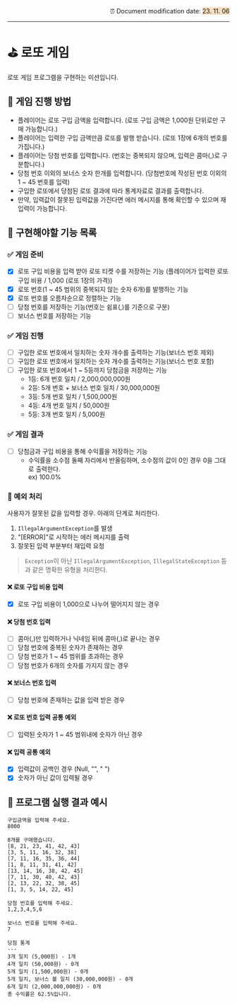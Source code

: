 
<div style="text-align: right;">
⏰ Document modification date: <span style='background-color: #F7DDBE'>23. 11. 06</span>
</div>

---

# ⛳️ 로또 게임
로또 게임 프로그램을 구현하는 미션입니다.

## 👾 게임 진행 방법
- 플레이어는 로또 구입 금액을 입력합니다. (로또 구입 금액은 1,000원 단위로만 구매 가능합니다.)
- 플레이어는 입력한 구입 금액만큼 로또를 발행 받습니다. (로또 1장에 6개의 번호를 가집니다.)
- 플레이어는 당첨 번호를 입력합니다. (번호는 중복되지 않으며, 입력은 콤마(,)로 구분합니다.)
- 당첨 번호 이외의 보너스 숫자 한개를 입력합니다.  (당첨번호에 작성된 번호 이외의 1 ~ 45 번호를 입력)
- 구입한 로또에서 당첨된 로또 결과에 따라 통계자료로 결과를 출력합니다.
- 만약, 입력값이 잘못된 입력값을 가진다면 에러 메시지를 통해 확인할 수 있으며 재입력이 가능합니다.

## 📝 구현해야할 기능 목록
### ✅ 게임 준비
- [x] 로또 구입 비용을 입력 받아 로또 티켓 수를 저장하는 기능 (플레이어가 입력한 로또 구입 비용 / 1,000 (로또 1장의 가격))
- [x] 로또 번호(1 ~ 45 범위의 중복되지 않는 숫자 6개)를 발행하는 기능
- [x] 로또 번호를 오름차순으로 정렬하는 기능
- [ ] 당첨 번호를 저장하는 기능(번호는 쉼표(,)를 기준으로 구분)
- [ ] 보너스 번호를 저장하는 기능

### ✅ 게임 진행
- [ ] 구입한 로또 번호에서 일치하는 숫자 개수를 출력하는 기능(보너스 번호 제외)
- [ ] 구입한 로또 번호에서 일치하는 숫자 개수를 출력하는 기능(보너스 번호 포함)
- [ ] 구입한 로또 번호에서 1 ~ 5등까지 당첨금을 저장하는 기능
  - 1등: 6개 번호 일치 / 2,000,000,000원
  - 2등: 5개 번호 + 보너스 번호 일치 / 30,000,000원
  - 3등: 5개 번호 일치 / 1,500,000원
  - 4등: 4개 번호 일치 / 50,000원
  - 5등: 3개 번호 일치 / 5,000원

### ✅ 게임 결과
- [ ] 당첨금과 구입 비용을 통해 수익률을 저장하는 기능
  - 수익률을 소수점 둘째 자리에서 반올림하며, 소수점의 값이 0인 경우 0을 그대로 출력한다.</br>ex) 100.0%

### 🚨 예외 처리
사용자가 잘못된 값을 입력할 경우. 아래의 단계로 처리한다.
1) `IllegalArgumentException`를 발생
2) "[ERROR]"로 시작하는 에러 메시지를 출력
3) 잘못된 입력 부분부터 재입력 요청
>`Exception`이 아닌 `IllegalArgumentException`, `IllegalStateException` 등과 같은 명확한 유형을 처리한다.</br>

#### ❌ 로또 구입 비용 입력
- [x] 로또 구입 비용이 1,000으로 나누어 떨어지지 않는 경우

#### ❌ 당첨 번호 입력
- [ ] 콤마(,)만 입력하거나 닉네임 뒤에 콤마(,)로 끝나는 경우
- [ ] 당첨 번호에 중복된 숫자가 존재하는 경우
- [ ] 당첨 번호가 1 ~ 45 범위를 초과하는 경우
- [ ] 당첨 번호가 6개의 숫자를 가지지 않는 경우

#### ❌ 보너스 번호 입력
- [ ] 당첨 번호에 존재하는 값을 입력 받은 경우

#### ❌ 로또 번호 입력 공통 예외
- [ ] 입력된 숫자가 1 ~ 45 범위내에 숫자가 아닌 경우

#### ❌ 입력 공통 예외
- [x] 입력값이 공백인 경우 (Null, "", " ")
- [x] 숫자가 아닌 값이 입력될 경우

## 🚀 프로그램 실행 결과 예시
```
구입금액을 입력해 주세요.
8000

8개를 구매했습니다.
[8, 21, 23, 41, 42, 43] 
[3, 5, 11, 16, 32, 38] 
[7, 11, 16, 35, 36, 44] 
[1, 8, 11, 31, 41, 42] 
[13, 14, 16, 38, 42, 45] 
[7, 11, 30, 40, 42, 43] 
[2, 13, 22, 32, 38, 45] 
[1, 3, 5, 14, 22, 45]

당첨 번호를 입력해 주세요.
1,2,3,4,5,6

보너스 번호를 입력해 주세요.
7

당첨 통계
---
3개 일치 (5,000원) - 1개
4개 일치 (50,000원) - 0개
5개 일치 (1,500,000원) - 0개
5개 일치, 보너스 볼 일치 (30,000,000원) - 0개
6개 일치 (2,000,000,000원) - 0개
총 수익률은 62.5%입니다.
```